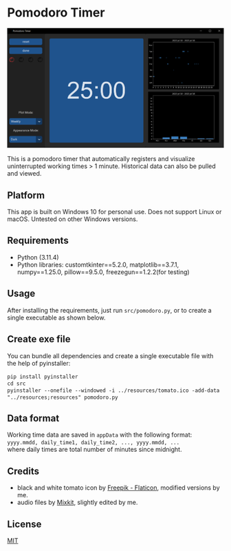 # Pomodoro Timer

<img src="https://github.com/WWWonderer/Pomodoro/blob/main/screenshot.png" alt="screenshot" width="800"/>

This is a pomodoro timer that automatically registers and visualize uninterrupted working times > 1 minute. Historical data can also be pulled and viewed.

## Platform
This app is built on Windows 10 for personal use. Does not support Linux or macOS. Untested on other Windows versions.

## Requirements
* Python (3.11.4)
* Python libraries: customtkinter==5.2.0, matplotlib==3.7.1, numpy==1.25.0, pillow==9.5.0, freezegun==1.2.2(for testing)

## Usage
After installing the requirements, just run ```src/pomodoro.py```, or to create a single executable as shown below.

## Create exe file
You can bundle all dependencies and create a single executable file with the help of pyinstaller:

```
pip install pyinstaller
cd src
pyinstaller --onefile --windowed -i ../resources/tomato.ico -add-data "../resources;resources" pomodoro.py
```

## Data format
Working time data are saved in ```appData``` with the following format:  
```yyyy.mmdd, daily_time1, daily_time2, ..., yyyy.mmdd, ...```  
where daily times are total number of minutes since midnight.

## Credits
* black and white tomato icon by [Freepik - Flaticon](https://www.flaticon.com/free-icon/tomato_167213), modified versions by me.
* audio files by [Mixkit](https://mixkit.co/free-sound-effects/), slightly edited by me.


## License
[MIT](https://choosealicense.com/licenses/mit/)
